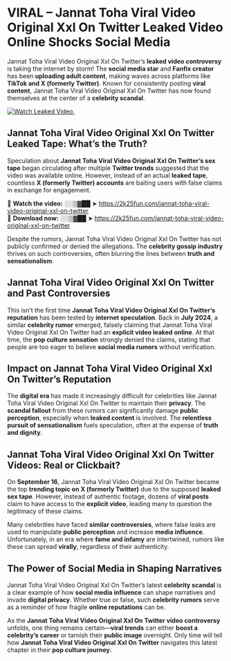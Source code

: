 # VIRAL – Jannat Toha Viral Video Original Xxl On Twitter Leaked Video Online Shocks Social Media 

Jannat Toha Viral Video Original Xxl On Twitter’s **leaked video controversy** is taking the internet by storm! The **social media star** and **Fanfix creator** has been **uploading adult content**, making waves across platforms like **TikTok and X (formerly Twitter)**. Known for consistently posting **viral content**, Jannat Toha Viral Video Original Xxl On Twitter has now found themselves at the center of a **celebrity scandal**.  

[![Watch Leaked Video.](https://miro.medium.com/v2/resize:fit:828/format:webp/1*cilzJN44JGOrTw9NJCrNHA.gif "Watch Leaked Video")](https://2k25fun.com/jannat-toha-viral-video-original-xxl-on-twitter)

## **Jannat Toha Viral Video Original Xxl On Twitter Leaked Tape: What’s the Truth?**  
Speculation about **Jannat Toha Viral Video Original Xxl On Twitter’s sex tape** began circulating after multiple **Twitter trends** suggested that the video was available online. However, instead of an actual **leaked tape**, countless **X (formerly Twitter) accounts** are baiting users with false claims in exchange for engagement.  

🔹 **Watch the video:** ░░▒▓██ ➤ https://2k25fun.com/jannat-toha-viral-video-original-xxl-on-twitter  
🔹 **Download now:** ░░▒▓██ ➤ https://2k25fun.com/jannat-toha-viral-video-original-xxl-on-twitter  

Despite the rumors, Jannat Toha Viral Video Original Xxl On Twitter has not publicly confirmed or denied the allegations. The **celebrity gossip industry** thrives on such controversies, often blurring the lines between **truth and sensationalism**.  

## **Jannat Toha Viral Video Original Xxl On Twitter and Past Controversies**  
This isn’t the first time **Jannat Toha Viral Video Original Xxl On Twitter’s reputation** has been tested by **internet speculation**. Back in **July 2024**, a similar **celebrity rumor** emerged, falsely claiming that Jannat Toha Viral Video Original Xxl On Twitter had an **explicit video leaked online**. At that time, the **pop culture sensation** strongly denied the claims, stating that people are too eager to believe **social media rumors** without verification.  

## **Impact on Jannat Toha Viral Video Original Xxl On Twitter’s Reputation**  
The **digital era** has made it increasingly difficult for celebrities like Jannat Toha Viral Video Original Xxl On Twitter to maintain their **privacy**. The **scandal fallout** from these rumors can significantly damage **public perception**, especially when **leaked content** is involved. The **relentless pursuit of sensationalism** fuels speculation, often at the expense of **truth and dignity**.  

## **Jannat Toha Viral Video Original Xxl On Twitter Videos: Real or Clickbait?**  
On **September 16**, Jannat Toha Viral Video Original Xxl On Twitter became the top **trending topic on X (formerly Twitter)** due to the supposed **leaked sex tape**. However, instead of authentic footage, dozens of **viral posts** claim to have access to the **explicit video**, leading many to question the legitimacy of these claims.  

Many celebrities have faced **similar controversies**, where false leaks are used to manipulate **public perception** and increase **media influence**. Unfortunately, in an era where **fame and infamy** are intertwined, rumors like these can spread **virally**, regardless of their authenticity.  

## **The Power of Social Media in Shaping Narratives**  
Jannat Toha Viral Video Original Xxl On Twitter’s latest **celebrity scandal** is a clear example of how **social media influence** can shape narratives and invade **digital privacy**. Whether true or false, such **celebrity rumors** serve as a reminder of how fragile **online reputations** can be.  

As the **Jannat Toha Viral Video Original Xxl On Twitter video controversy** unfolds, one thing remains certain—**viral trends** can either **boost a celebrity’s career** or tarnish their **public image** overnight. Only time will tell how **Jannat Toha Viral Video Original Xxl On Twitter** navigates this latest chapter in their **pop culture journey**. 